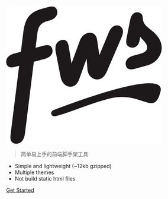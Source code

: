 ![logo](_media/logo.svg)

> 简单易上手的前端脚手架工具

- Simple and lightweight (~12kb gzipped)
- Multiple themes
- Not build static html files


[Get Started](#install)

